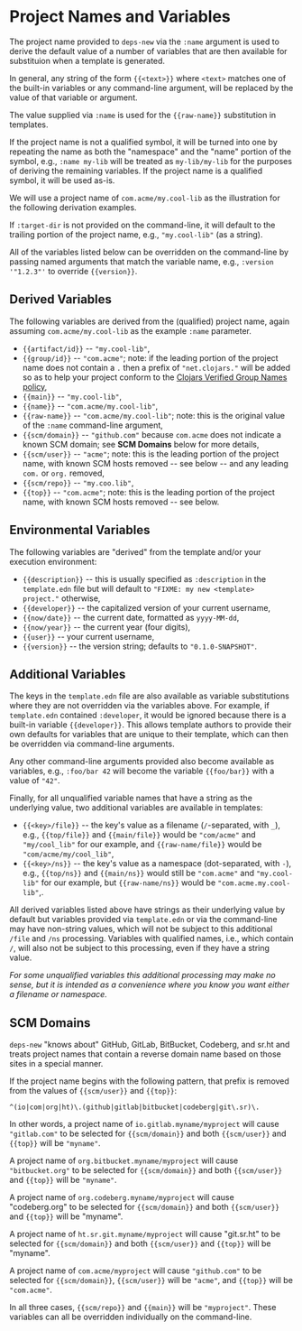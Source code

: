 # Project Names and Variables

The project name provided to `deps-new` via the `:name` argument is used to derive
the default value of a number of variables that are then available for substituion
when a template is generated.

In general, any string of the form `{{<text>}}` where `<text>` matches one of the
built-in variables or any command-line argument, will be replaced by the value of
that variable or argument.

The value supplied via `:name` is used for the `{{raw-name}}` substitution in
templates.

If the project name is not a qualified symbol, it will be turned into one by
repeating the name as both the "namespace" and the "name" portion of the
symbol, e.g., `:name my-lib` will be treated as `my-lib/my-lib` for the
purposes of deriving the remaining variables. If the project name is a
qualified symbol, it will be used as-is.

We will use a project name of `com.acme/my.cool-lib` as the illustration for the
following derivation examples.

If `:target-dir` is not provided on the command-line, it will default to the
trailing portion of the project name, e.g., `"my.cool-lib"` (as a string).

All of the variables listed below can be overridden on the command-line by passing named
arguments that match the variable name, e.g., `:version '"1.2.3"'` to override `{{version}}`.

## Derived Variables

The following variables are derived from the (qualified) project name, again
assuming `com.acme/my.cool-lib` as the example `:name` parameter.

* `{{artifact/id}}` -- `"my.cool-lib"`,
* `{{group/id}}` -- `"com.acme"`; note: if the leading portion of the project name does not contain a `.` then a prefix of `"net.clojars."` will be added so as to help your project conform to the [Clojars Verified Group Names policy](https://github.com/clojars/clojars-web/wiki/Verified-Group-Names),
* `{{main}}` -- `"my.cool-lib"`,
* `{{name}}` -- `"com.acme/my.cool-lib"`,
* `{{raw-name}}` -- `"com.acme/my.cool-lib"`; note: this is the original value of the `:name` command-line argument,
* `{{scm/domain}}` -- `"github.com"` because `com.acme` does not indicate a known SCM domain; see **SCM Domains** below for more details,
* `{{scm/user}}` -- `"acme"`; note: this is the leading portion of the project name, with known SCM hosts removed -- see below -- and any leading `com.` or `org.` removed,
* `{{scm/repo}}` -- `"my.coo.lib"`,
* `{{top}}` -- `"com.acme"`; note: this is the leading portion of the project name, with known SCM hosts removed -- see below.

## Environmental Variables

The following variables are "derived" from the template and/or your execution environment:

* `{{description}}` -- this is usually specified as `:description` in the `template.edn` file but will default to `"FIXME: my new <template> project."` otherwise,
* `{{developer}}` -- the capitalized version of your current username,
* `{{now/date}}` -- the current date, formatted as `yyyy-MM-dd`,
* `{{now/year}}` -- the current year (four digits),
* `{{user}}` -- your current username,
* `{{version}}` -- the version string; defaults to `"0.1.0-SNAPSHOT"`.

## Additional Variables

The keys in the `template.edn` file are also available as variable substitutions where they are
not overridden via the variables above. For example, if `template.edn` contained `:developer`, it
would be ignored because there is a built-in variable `{{developer}}`. This allows template
authors to provide their own defaults for variables that are unique to their template, which can
then be overridden via command-line arguments.

Any other command-line arguments provided also become available as variables, e.g., `:foo/bar 42`
will become the variable `{{foo/bar}}` with a value of `"42"`.

Finally, for all unqualified variable names that have a string as the underlying value,
two additional variables are available in templates:

* `{{<key>/file}}` -- the key's value as a filename (`/`-separated, with `_`), e.g., `{{top/file}}` and `{{main/file}}` would be `"com/acme"` and `"my/cool_lib"` for our example, and `{{raw-name/file}}` would be `"com/acme/my/cool_lib"`,
* `{{<key>/ns}}` -- the key's value as a namespace (dot-separated, with `-`), e.g., `{{top/ns}}` and `{{main/ns}}` would still be `"com.acme"` and `"my.cool-lib"` for our example, but `{{raw-name/ns}}` would be `"com.acme.my.cool-lib"`,.

All derived variables listed above have strings as their underlying value by default but variables
provided via `template.edn` or via the command-line may have non-string values, which will not be
subject to this additional `/file` and `/ns` processing. Variables with qualified names, i.e., which
contain `/`, will also not be subject to this processing, even if they have a string value.

_For some unqualified variables this additional processing may make no sense, but it is intended as a convenience where you know you want either a filename or namespace._

## SCM Domains

`deps-new` "knows about" GitHub, GitLab, BitBucket, Codeberg, and sr.ht and treats project names that contain a
reverse domain name based on those sites in a special manner.

If the project name begins with the following pattern, that prefix is removed from the values of
`{{scm/user}}` and `{{top}}`:

```
^(io|com|org|ht)\.(github|gitlab|bitbucket|codeberg|git\.sr)\.
```

In other words, a project name of `io.gitlab.myname/myproject`
will cause `"gitlab.com"` to be selected for `{{scm/domain}}` and both `{{scm/user}}` and `{{top}}`
will be `"myname"`.

A project name of `org.bitbucket.myname/myproject` will cause `"bitbucket.org"`
to be selected for `{{scm/domain}}` and both `{{scm/user}}` and `{{top}}` will be `"myname"`.

A project name of `org.codeberg.myname/myproject` will cause "codeberg.org" to be selected 
for `{{scm/domain}}` and both `{{scm/user}}` and `{{top}}` will be "myname". 

A project name of `ht.sr.git.myname/myproject` will cause "git.sr.ht" to be selected 
for `{{scm/domain}}` and both `{{scm/user}}` and `{{top}}` will be "myname". 

A project name of `com.acme/myproject` will cause `"github.com"` to be selected for
`{{scm/domain}}`, `{{scm/user}}` will be `"acme"`, and `{{top}}` will be `"com.acme"`.

In all three cases, `{{scm/repo}}` and `{{main}}` will be `"myproject"`. These variables can all
be overridden individually on the command-line.
